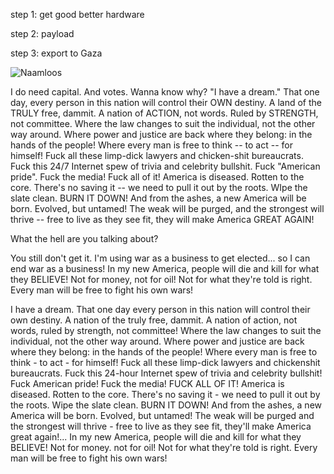 step 1: get good better hardware

step 2: payload

step 3: export to Gaza

![Naamloos](https://github.com/JuliusDeBoer/Tello/assets/131257976/7af90169-6f44-4fa4-970a-6d786f570e5e)

I do need capital. And votes. Wanna know why? "I have a dream." That one day, every person in this nation will control their OWN destiny. A land of the TRULY free, dammit. A nation of ACTION, not words. Ruled by STRENGTH, not committee. Where the law changes to suit the individual, not the other way around. Where power and justice are back where they belong: in the hands of the people! Where every man is free to think -- to act -- for himself! Fuck all these limp-dick lawyers and chicken-shit bureaucrats. Fuck this 24/7 Internet spew of trivia and celebrity bullshit. Fuck "American pride". Fuck the media! Fuck all of it! America is diseased. Rotten to the core. There's no saving it -- we need to pull it out by the roots. WIpe the slate clean. BURN IT DOWN! And from the ashes, a new America will be born. Evolved, but untamed! The weak will be purged, and the strongest will thrive -- free to live as they see fit, they will make America GREAT AGAIN!

What the hell are you talking about?

You still don't get it. I'm using war as a business to get elected... so I can end war as a business! In my new America, people will die and kill for what they BELIEVE! Not for money, not for oil! Not for what they're told is right. Every man will be free to fight his own wars!


I have a dream. That one day every person in this nation will control their own destiny. A nation of the truly free, dammit. A nation of action, not words, ruled by strength, not committee! Where the law changes to suit the individual, not the other way around. Where power and justice are back where they belong: in the hands of the people! Where every man is free to think - to act - for himself! Fuck all these limp-dick lawyers and chickenshit bureaucrats. Fuck this 24-hour Internet spew of trivia and celebrity bullshit! Fuck American pride! Fuck the media! FUCK ALL OF IT! America is diseased. Rotten to the core. There's no saving it - we need to pull it out by the roots. Wipe the slate clean. BURN IT DOWN! And from the ashes, a new America will be born. Evolved, but untamed! The weak will be purged and the strongest will thrive - free to live as they see fit, they'll make America great again!... In my new America, people will die and kill for what they BELIEVE! Not for money. not for oil! Not for what they're told is right. Every man will be free to fight his own wars!
